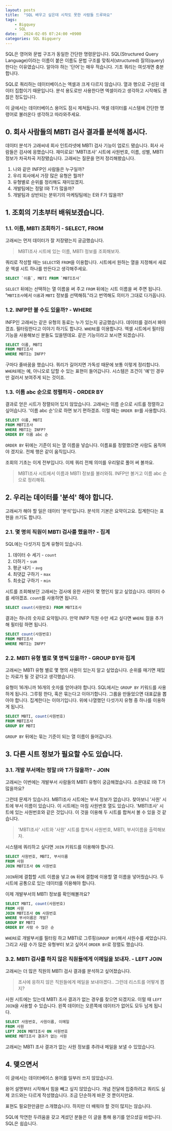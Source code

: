 ```yaml
---
layout: posts
title:  "SQL 배우고 싶은데 시작도 못한 사람들 드루와요"
tags: 
    - Bigquey
    - SQL
date:   2024-02-05 07:24:00 +0900
categories: SQL Bigquery
---
```


SQL은 영어와 문법 구조가 동일한 간단한 명령문입니다. SQL(Structured Query Language)이라는 이름이 붙은 이름도 문법 구조를 맞춰서(structured) 질의(query)한다는 이유였습니다. 알아야 하는 '단어'는 매우 적습니다. 기초 쿼리는 여섯개면 충분합니다.

SQL로 쿼리하는 데이터베이스는 엑셀과 크게 다르지 않습니다. 열과 행으로 구성된 데이터 집합이기 때문입니다. 분석 용도로만 사용한다면 엑셀이라고 생각하고 시작해도 괜찮은 정도입니다.

이 글에서는 데이터베이스 용어도 잠시 제쳐둡니다. 엑셀 데이터를 시스템에 간단한 명령어로 불러온다 생각하고 따라와주세요.

## 0. 회사 사람들의 MBTI 검사 결과를 분석해 봅시다. 

데이터 분석가 고래씨네 회사 인트라넷에 MBTI 검사 기능이 업로드 됐습니다. 회사 사람들은 검사에 응했습니다. 재미로요! 'MBTI조사' 시트에 사원번호, 이름, 성별, MBTI 정보가 차곡차곡 저장됐습니다. 고래씨는 질문을 먼저 정리해봤습니다.

1. 나와 같은 INFP인 사람들은 누구일까?
2. 우리 회사에서 가장 많은 유형은 뭘까?
3. 유형별로 순위를 정리해도 재미있겠지.
4. 개발팀에는 정말 I와 T가 많을까?
5. 개발팀과 상반되는 분위기의 마케팅팀에는 E와 F가 많을까?


## 1. 조회의 기초부터 배워보겠습니다.

### 1.1. 이름, MBTI 조회하기 - SELECT, FROM

고래씨는 먼저 데이터가 잘 저장됐는지 궁금했습니다.

> MBTI조사 시트에 있는 이름, MBTI 정보를 조회해보자.
 
쿼리로 작성할 때는 `SELECT`와 `FROM`을 이용합니다. 시트에서 원하는 열을 지정해서 새로운 엑셀 시트 하나를 만든다고 생각해주세요.

```sql
SELECT `이름`, MBTI FROM `MBTI조사`
```

`SELECT` 뒤에는 선택하는 열 이름을 써 주고 `FROM` 뒤에는 시트 이름을 써 주면 됩니다. "`MBTI조사`에서 `이름`과 `MBTI` 정보를 선택해줘."라고 번역해도 의미가 그대로 다가옵니다.

### 1.2. INFP만 볼 수도 있을까? - WHERE

INFP인 고래씨는 같은 유형의 동료는 누가 있는지 궁금했습니다. 데이터를 걸러서 봐야겠죠. 필터링한다고 이야기 하기도 합니다. `WHERE`를 이용합니다. 엑셀 시트에서 필터링 기능을 사용해보신 분들도 있을텐데요. 같은 기능이라고 보시면 되겠습니다. 

```sql
SELECT 이름, MBTI 
FROM MBTI조사 
WHERE MBTI는 INFP?
```

구마다 줄바꿈을 했습니다. 쿼리가 길어지면 가독성 때문에 보통 이렇게 정리합니다. `WHERE`에는 예, 아니오로 답할 수 있는 표현이 들어갑니다. 시스템은 조건이 '예'인 경우만 걸러서 보여주게 되는 것이죠.

### 1.3. 이름 abc 순으로 정렬하자 - ORDER BY

결과로 얻은 시트가 정렬되어 있지 않았습니다. 고래씨는 이름 순으로 시트를 정렬하고 싶어습니다. '이름 abc 순'으로 하면 보기 편하겠죠. 이럴 때는 `ORDER BY`를 사용합니다. 

```sql
SELECT 이름, MBTI 
FROM MBTI조사 
WHERE MBTI는 INFP?
ORDER BY 이름 abc 순
```

`ORDER BY` 뒤에는 기준이 되는 열 이름을 넣습니다. 이름표를 정렬했으면 사람도 움직여야 겠지요. 전체 행은 같이 움직입니다. 

조회의 기초는 이게 전부입니다. 이제 쿼리 전체 의미를 우리말로 풀어 써 볼까요.

> MBTI조사 시트에서 이름과 MBTI 정보를 불러와줘. INFP만 볼거고 이름 abc 순으로 정리해줘.

## 2. 우리는 데이터를 '분석' 해야 합니다.

고래씨가 해야 할 일은 데이터 '분석'입니다. 분석의 기본은 요약이고요. 집계한다는 표현을 쓰기도 합니다.

### 2.1. 몇 명의 직원이 MBTI 검사를 했을까? - 집계

SQL에는 다섯가지 집계 유형이 있습니다.

1. 데이터 수 세기 - `count`
2. 더하기 - `sum`
3. 평균 내기 - `avg`
4. 최댓값 구하기 - `max` 
5. 최솟값 구하기 - `min`

시트를 조회해보던 고래씨는 검사에 응한 사원이 몇 명인지 알고 싶었습니다. 데이터 수를 세야겠죠. `count`를 사용하면 됩니다.

```sql
SELECT count(사원번호) FROM MBTI조사
```

결과는 하나의 숫자로 요약됩니다. 만약 INFP 직원 수만 세고 싶다면 `WHERE` 절을 추가해 필터링 하면 됩니다.

```sql
SELECT count(사원번호)
FROM MBTI조사 
WHERE MBTI는 INFP?
```

### 2.2. MBTI 유형 별로 몇 명씩 있을까? - GROUP BY와 집계

고래씨는 MBTI 유형 별로 몇 명의 사원이 있는지 알고 싶었습니다. 순위를 매기면 재밌는 자료가 될 것 같다고 생각했습니다.

유형이 16개니까 16개의 숫자를 얻어내야 합니다. SQL에서는 `GROUP BY` 키워드를 사용하게 됩니다. 그루핑 한다, 혹은 묶는다고 이야기합니다. 그룹을 만들었으면 대표값을 뽑아야 합니다. 집계한다는 이야기입니다. 위에 나열했던 다섯가지 유형 중 하나를 이용하게 됩니다.

```sql
SELECT MBTI, count(사원번호)
FROM MBTI조사
GROUP BY MBTI
```

`GROUP BY` 뒤에는 묶는 기준이 되는 열 이름이 들어갑니다.

## 3. 다른 시트 정보가 필요할 수도 있습니다.

### 3.1. 개발 부서에는 정말 I와 T가 많을까? - JOIN

고래씨는 이번에는 개발부서 사람들의 MBTI 유형이 궁금해졌습니다. 소문대로 I와 T가 많을까요?

그런데 문제가 있습니다. MBTI조사 시트에는 부서 정보가 없습니다. 찾아보니 '사원' 시트에 부서 이름이 있습니다. 이 시트에는 마침 사원번호 열도 있습니다.  'MBTI조사' 시트에 있는 사원번호와 같은 것입니다. 이 것을 이용해 두 시트를 합쳐서 볼 수 있을 것 같습니다.

> 'MBTI조사' 시트와 '사원' 시트를 합쳐서 사원번호, MBTI, 부서이름을 출력해보자.

시스템에 쿼리하고 싶다면 `JOIN` 키워드를 이용해야 합니다. 

```sql
SELECT 사원번호, MBTI, 부서이름
FROM 사원
JOIN MBTI조사 ON 사원번호
```

`JOIN`뒤에 결합할 시트 이름을 넣고 `ON` 뒤에 결합에 이용할 열 이름을 넣어줬습니다. 두 시트에 공통으로 있는 데이터를 이용해야 합니다.

이제 개발부서의 MBTI 정보를 확인해볼까요?

```sql
SELECT MBTI, count(사원번호)
FROM 사원
JOIN MBTI조사 ON 사원번호
WHERE 부서이름은 개발?
GROUP BY MBTI
ORDER BY 사람 수 많은 순
```

`WHERE`로 개발부서를 필터링 하고 MBTI로 그루핑(`GROUP BY`)해서 사원수를 세었습니다. 그리고 사람 수가 많은 유형부터 보고 싶어서 `ORDER BY`로 정렬도 했습니다.

### 3.2. MBTI 검사를 하지 않은 직원들에게 이메일을 보내자. - LEFT JOIN

고래씨는 더 많은 직원의 MBTI 검사 결과를 분석하고 싶어졌습니다.

> 조사에 응하지 않은 직원들에게 메일을 보내야겠다.. 그런데 리스트를 어떻게 뽑지?

사원 시트에는 있는데 MBTI 조사 결과가 없는 경우를 찾으면 되겠지요. 이럴 때 `LEFT JOIN`을 사용할 수 있습니다. 왼쪽 데이터는 오른쪽에 데이터가 없어도 모두 남게 됩니다.

```sql
SELECT 사원번호, 사원이름, 이메일
FROM 사원
LEFT JOIN MBTI조사 ON 사원번호
WHERE MBTI조사 결과가 없는 사원
```

고래씨는 MBTI 조사 결과가 없는 사원 정보를 추려내 메일을 보낼 수 있었습니다.

## 4. 맺으면서

이 글에서는 데이터베이스 용어를 일부러 쓰지 않았습니다. 

용어 설명부터 시작해서 힘을 빼고 싶지 않았습니다. 개념 전달에 집중하려고 쿼리도 실제 코드와는 다르게 작성했습니다. 조금 단순하게 바꾼 것 뿐이지만요. 

표현도 필요한만큼만 소개했습니다. 하지만 더 배워야 할 것이 많지는 않습니다.

SQL에 막연한 두려움을 갖고 계셨던 분들은 이 글을 통해 용기를 얻으셨길 바랍니다. SQL은 쉽습니다.